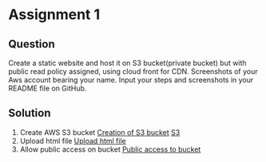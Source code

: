 # Assignment 1

## Question
Create a static website and host it on S3 bucket(private bucket) but with public read policy assigned, using cloud front for CDN.
Screenshots of your Aws account bearing your name.
Input your steps and screenshots in your README file on GitHub.

## Solution
1. Create AWS S3 bucket
[Creation of S3 bucket](Screenhots/s3bucket.png)
[S3](/Screenshots/s3.PNG)
2. Upload html file
[Upload html file](/Screenhots/6.PNG)
4. Allow public access on bucket
[Public access to bucket](/Screenhots/5.PNG)

